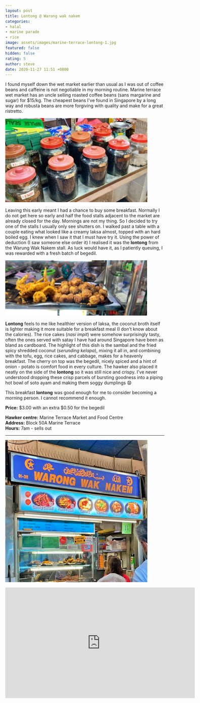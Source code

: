 ```yaml
---
layout: post
title: Lontong @ Warong wak nakem
categories:
- halal
- marine parade
- rice
image: assets/images/marine-terrace-lontong-1.jpg
featured: false
hidden: false
rating: 5
author: steve
date: 2020-11-27 11:51 +0800
---
```

I found myself down the wet market earlier than usual as I was out of coffee beans and caffeine is not negotiable in my morning routine. Marine terrace wet market has an uncle selling roasted coffee beans (sans margarine and sugar) for $15/kg. The cheapest beans I've found in Singapore by a long way and robusta beans are more forgiving with quality and make for a great ristretto. 

![Coffee beans at marine terrace](/assets/images/marine-terrace-lontong-3.jpg "Coffee beans at marine terrace")

Leaving this early meant I had a chance to buy some breakfast. Normally I do not get here so early and half the food stalls adjacent to the market are already closed for the day. Mornings are not my thing. So I decided to try one of the stalls I usually only see shutters on. I walked past a table with a couple eating what looked like a creamy laksa almost, topped with an hard boiled egg. I knew when I saw it that I must have try it. Using the power of deduction (I saw someone else order it) I realised it was the **lontong** from the Warung Wak Nakem stall. As luck would have it, as I patiently queuing, I was rewarded with a fresh batch of begedil.

![Freshly fried begedil](/assets/images/marine-terrace-lontong-2.jpg "Freshly fried begedil")

**Lontong** feels to me like healthier version of laksa, the coconut broth itself is lighter making it more suitable for a breakfast meal (I don't know about the calories). The rice cakes (*nasi impit*) were somehow surprisingly tasty, often the ones served with satay I have had around Singapore have been as bland as cardboard. The highlight of this dish is the sambal and the fried spicy shredded coconut (*serunding kelapa*), mixing it all in, and combining with the tofu, egg, rice cakes, and cabbage, makes for a heavenly breakfast. The cherry on top was the begedil, nicely spiced and a hint of onion - potato is comfort food in every culture. The hawker also placed it neatly on the side of the **lontong** so it was still nice and crispy. I've never understood dropping these crisp parcels of bursting goodness into a piping hot bowl of soto ayam and making them soggy dumplings &#x1F627;

This breakfast **lontong** was good enough for me to consider becoming a morning person. I cannot recommend it enough.

**Price:** $3.00 with an extra $0.50 for the begedil  

**Hawker centre:** Marine Terrace Market and Food Centre  
**Address:** Block 50A Marine Terrace  
**Hours:** 7am - sells out  

***  

![Warong wak nakem](/assets/images/marine-terrace-lontong-4.jpg "Warong wak nakem")

<iframe src="https://www.google.com/maps/embed?pb=!1m18!1m12!1m3!1d3988.782240162541!2d103.91354511453848!3d1.3057713990476347!2m3!1f0!2f0!3f0!3m2!1i1024!2i768!4f13.1!3m3!1m2!1s0x31da229fc776e597%3A0xb4fba9f23d28025f!2s50A%20Marine%20Terrace%20Market!5e0!3m2!1sen!2ssg!4v1606313329702!5m2!1sen!2ssg" width="600" height="350" frameborder="0" style="border:0;" allowfullscreen="" aria-hidden="false" tabindex="0"></iframe>